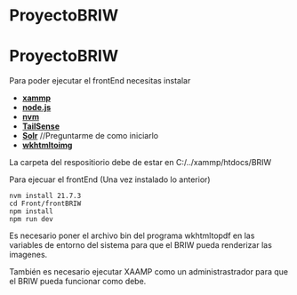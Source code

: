 # ProyectoBRIW
# ProyectoBRIW


Para poder ejecutar el frontEnd necesitas  instalar

- [**xammp**](https://www.apachefriends.org/es/index.html)
- [**node.js**](https://nodejs.org/en)
- [**nvm**](https://github.com/coreybutler/nvm-windows/releases/download/1.1.12/nvm-setup.exe)
- [**TailSense**](https://marketplace.visualstudio.com/items?itemName=bradlc.vscode-tailwindcss)
- [**Solr**](https://www.apache.org/dyn/closer.lua/solr/solr/9.6.1/solr-9.6.1-src.tgz?action=download) //Preguntarme de como iniciarlo
- [**wkhtmltoimg**](https://wkhtmltopdf.org/downloads.html)

La carpeta del respositiorio debe de estar en C:/../xammp/htdocs/BRIW

Para ejecuar el frontEnd (Una vez instalado lo anterior)

~~~
nvm install 21.7.3
cd Front/frontBRIW
npm install
npm run dev
~~~

Es necesario poner el archivo bin del programa wkhtmltopdf en las variables de entorno del sistema para que el BRIW pueda renderizar las imagenes.

También es necesario ejecutar XAAMP como un administrastrador para que el BRIW pueda funcionar como debe.



